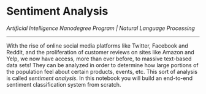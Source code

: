 # Sentiment Analysis

_Artificial Intelligence Nanodegree Program | Natural Language Processing_

---

With the rise of online social media platforms like Twitter, Facebook and Reddit, and the proliferation of customer reviews on sites like Amazon and Yelp, we now have access, more than ever before, to massive text-based data sets! They can be analyzed in order to determine how large portions of the population feel about certain products, events, etc. This sort of analysis is called _sentiment analysis_. In this notebook you will build an end-to-end sentiment classification system from scratch.
